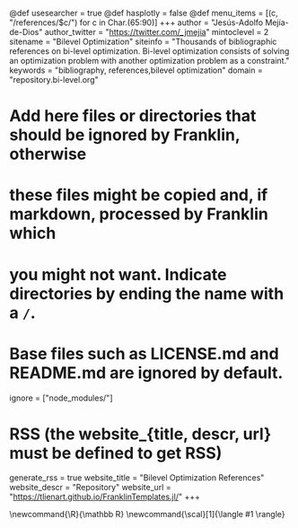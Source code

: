 <!--
Add here global page variables to use throughout your website.
-->

@def usesearcher = true
@def hasplotly = false
@def menu_items = [(c, "/references/$c/") for c in Char.(65:90)]
+++
author = "Jesús-Adolfo Mejía-de-Dios"
author_twitter = "https://twitter.com/_jmejia"
mintoclevel = 2
sitename = "Bilevel Optimization"
siteinfo = "Thousands of bibliographic references on bi-level optimization. Bi-level optimization consists of solving an optimization problem with another optimization problem as a constraint."
keywords = "bibliography, references,bilevel optimization"
domain = "repository.bi-level.org"


# Add here files or directories that should be ignored by Franklin, otherwise
# these files might be copied and, if markdown, processed by Franklin which
# you might not want. Indicate directories by ending the name with a `/`.
# Base files such as LICENSE.md and README.md are ignored by default.
ignore = ["node_modules/"]

# RSS (the website_{title, descr, url} must be defined to get RSS)
generate_rss = true
website_title = "Bilevel Optimization References"
website_descr = "Repository"
website_url   = "https://tlienart.github.io/FranklinTemplates.jl/"
+++

<!--
Add here global latex commands to use throughout your pages.
-->
\newcommand{\R}{\mathbb R}
\newcommand{\scal}[1]{\langle #1 \rangle}
